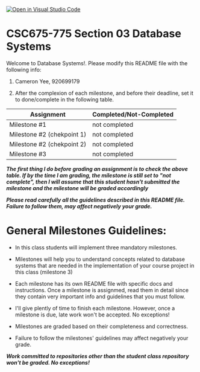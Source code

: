 [![Open in Visual Studio Code](https://classroom.github.com/assets/open-in-vscode-c66648af7eb3fe8bc4f294546bfd86ef473780cde1dea487d3c4ff354943c9ae.svg)](https://classroom.github.com/online_ide?assignment_repo_id=8264130&assignment_repo_type=AssignmentRepo)
# CSC675-775 Section 03 Database Systems
Welcome to Database Systems!. Please modify this README file with the following info: 

1. Cameron Yee, 920699179

2. After the complexion of each milestone, and before their deadline, set it to done/complete in the following table. 


|        Assignment           |   Completed/Not-Completed  |
| --------------------------- | -------------------------- |
| Milestone #1                |        not completed       |
| Milestone #2 (chekpoint 1)  |        not completed       |
| Milestone #2 (chekpoint 2)  |        not completed       |
| Milestone #3                |        not completed       |



***The first thing I do before grading an assignment is to check the above table. If by the time I am grading, the milestone is still set to "not complete", then I will assume that this student hasn't submitted the milestone and the milestone will be graded accordingly***

***Please read carefully all the guidelines described in this README file. 
Failure to follow them, may affect negatively your grade.***

# General Milestones Guidelines:

* In this class students will implement three mandatory milestones.

* Milestones will help you to understand concepts related to database systems that are needed in the implementation 
of your course project in this class (milestone 3) 

* Each milestone has its own README file with specific docs and instructions. Once a milestone is assignmed, read them in detail since they contain very important info and guidelines that you must follow. 

* I'll give plently of time to finish each milestone. However, once a milestone is due, late work won't be accepted. No exceptions! 

* Milestones are graded based on their completeness and correctness. 

* Failure to follow the milestones' guidelines may affect negatively your grade.

***Work committed to repositories other than the student class repository won't be graded. No exceptions!***




 


